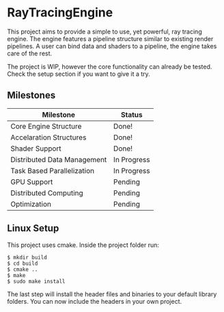 # RayTracingEngine
This project aims to provide a simple to use, yet powerful, ray tracing engine. 
The engine features a pipeline structure similar to existing render pipelines.
A user can bind data and shaders to a pipeline, the engine takes care of the
rest.

The project is WIP, however the core functionality can already be tested. Check
the setup section if you want to give it a try.
	
## Milestones
| Milestone                     | Status        |
| ----------------------------- | ------------- |
| Core Engine Structure         | Done!         |
| Accelaration Structures       | Done!         |
| Shader Support                | Done!         |
| Distributed Data Management   | In Progress   |
| Task Based Parallelization    | In Progress   |
| GPU Support                   | Pending       |
| Distributed Computing         | Pending       |
| Optimization                  | Pending       |
	
## Linux Setup
This project uses cmake. Inside the project folder run:

```
$ mkdir build
$ cd build
$ cmake ..
$ make
$ sudo make install
```
The last step will install the header files and binaries to your default library 
folders. You can now include the headers in your own project.
